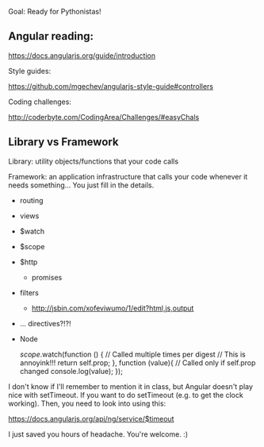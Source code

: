 
Goal: Ready for Pythonistas!

## Angular reading:

https://docs.angularjs.org/guide/introduction

Style guides:

https://github.com/mgechev/angularjs-style-guide#controllers

Coding challenges:

http://coderbyte.com/CodingArea/Challenges/#easyChals

## Library vs Framework

Library: utility objects/functions that your code calls

Framework: an application infrastructure that calls your code
whenever it needs something... You just fill in the details.

- routing
- views
- $watch
- $scope
- $http
	- promises
- filters
	- http://jsbin.com/xofeviwumo/1/edit?html,js,output
- ... directives?!?!
- Node


	$scope.$watch(function () {
		// Called multiple times per digest
		// This is annoyink!!!
    return self.prop;
  }, function (value){
		// Called only if self.prop changed
    console.log(value);
  });

I don't know if I'll remember to mention it in class, but Angular doesn't play
nice with setTimeout. If you want to do setTimeout (e.g. to get the clock
  working). Then, you need to look into using this:

https://docs.angularjs.org/api/ng/service/$timeout

I just saved you hours of headache. You're welcome. :)
